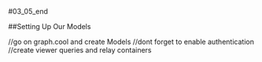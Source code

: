 #03_05_end

##Setting Up Our Models

//go on graph.cool and create Models
//dont forget to enable authentication
//create viewer queries and relay containers
